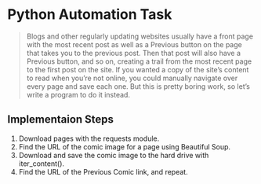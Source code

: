 # Python Automation Task

> Blogs and other regularly updating websites usually have a front page with
the most recent post as well as a Previous button on the page that takes you
to the previous post. Then that post will also have a Previous button, and so
on, creating a trail from the most recent page to the first post on the site.
If you wanted a copy of the site’s content to read when you’re not online,
you could manually navigate over every page and save each one. But this is
pretty boring work, so let’s write a program to do it instead.

## Implementaion Steps
1. Download pages with the requests module.
2. Find the URL of the comic image for a page using Beautiful Soup.
3. Download and save the comic image to the hard drive with iter_content().
4. Find the URL of the Previous Comic link, and repeat.